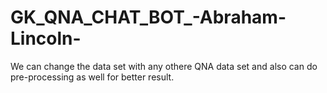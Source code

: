 # GK_QNA_CHAT_BOT_-Abraham-Lincoln-
We can change the data set with any othere QNA data set and also can do pre-processing as well for better result.
